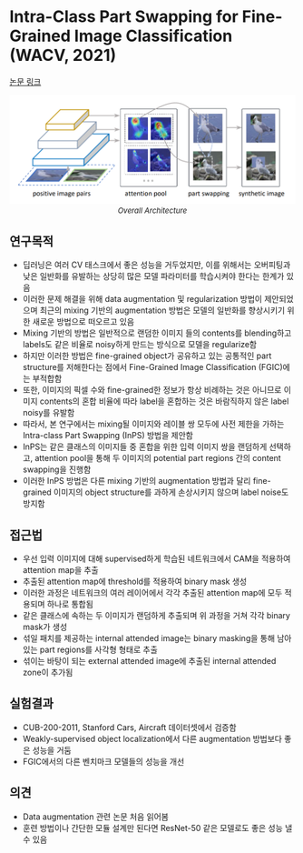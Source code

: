 # Intra-Class Part Swapping for Fine-Grained Image Classification (WACV, 2021)

[논문 링크](https://openaccess.thecvf.com/content/WACV2021/html/Zhang_Intra-Class_Part_Swapping_for_Fine-Grained_Image_Classification_WACV_2021_paper.html)

<p align="center">
    <img width="600" alt='fig1' src="../img/zhang2021intra.png?raw=true"></br>
    <em><font size=2>Overall Architecture</font></em>
</p>

## 연구목적
- 딥러닝은 여러 CV 태스크에서 좋은 성능을 거두었지만, 이를 위해서는 오버피팅과 낮은 일반화를 유발하는 상당히 많은 모델 파라미터를 학습시켜야 한다는 한계가 있음
- 이러한 문제 해결을 위해 data augmentation 및 regularization 방법이 제안되었으며 최근의 mixing 기반의 augmentation 방법은 모델의 일반화를 향상시키기 위한 새로운 방법으로 떠오르고 있음
- Mixing 기반의 방법은 일반적으로 랜덤한 이미지 들의 contents를 blending하고 labels도 같은 비율로 noisy하게 만드는 방식으로 모델을 regularize함
- 하지만 이러한 방법은 fine-grained object가 공유하고 있는 공통적인 part structure를 저해한다는 점에서 Fine-Grained Image Classification (FGIC)에는 부적합함
- 또한, 이미지의 픽셀 수와 fine-grained한 정보가 항상 비례하는 것은 아니므로 이미지 contents의 혼합 비율에 따라 label을 혼합하는 것은 바람직하지 않은 label noisy를 유발함
- 따라서, 본 연구에서는 mixing될 이미지와 레이블 쌍 모두에 사전 제한을 가하는 Intra-class Part Swapping (InPS) 방법을 제안함
- InPS는 같은 클래스의 이미지들 중 혼합을 위한 입력 이미지 쌍을 랜덤하게 선택하고, attention pool을 통해 두 이미지의 potential part regions 간의 content swapping을 진행함
- 이러한 InPS 방법은 다른 mixing 기반의 augmentation 방법과 달리 fine-grained 이미지의 object structure를 과하게 손상시키지 않으며 label noise도 방지함

## 접근법
- 우선 입력 이미지에 대해 supervised하게 학습된 네트워크에서 CAM을 적용하여 attention map을 추출
- 추출된 attention map에 threshold를 적용하여 binary mask 생성
- 이러한 과정은 네트워크의 여러 레이어에서 각각 추출된 attention map에 모두 적용되며 하나로 통합됨
- 같은 클래스에 속하는 두 이미지가 랜덤하게 추출되며 위 과정을 거쳐 각각 binary mask가 생성
- 섞일 패치를 제공하는 internal attended image는 binary masking을 통해 남아 있는 part regions를 사각형 형태로 추출
- 섞이는 바탕이 되는 external attended image에 추출된 internal attended zone이 추가됨

## 실험결과
- CUB-200-2011, Stanford Cars, Aircraft 데이터셋에서 검증함
- Weakly-supervised object localization에서 다른 augmentation 방법보다 좋은 성능을 거둠
- FGIC에서의 다른 벤치마크 모델들의 성능을 개선

## 의견
- Data augmentation 관련 논문 처음 읽어봄
- 훈련 방법이나 간단한 모듈 설계만 된다면 ResNet-50 같은 모델로도 좋은 성능 낼 수 있음